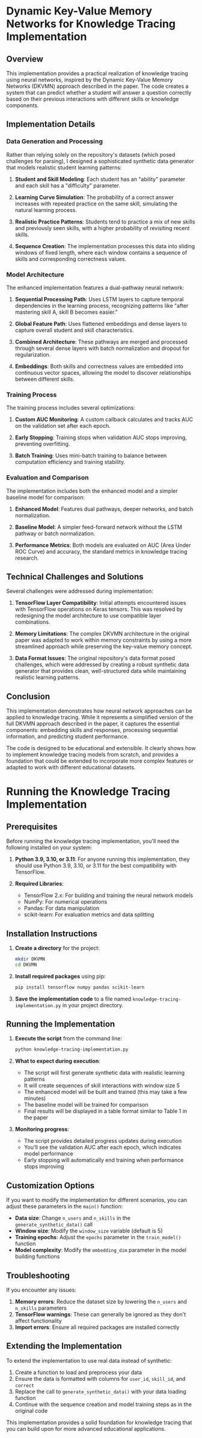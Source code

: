 # Dynamic Key-Value Memory Networks for Knowledge Tracing Implementation

## Overview

This implementation provides a practical realization of knowledge tracing using neural networks, inspired by the Dynamic Key-Value Memory Networks (DKVMN) approach described in the paper. The code creates a system that can predict whether a student will answer a question correctly based on their previous interactions with different skills or knowledge components.

## Implementation Details

### Data Generation and Processing

Rather than relying solely on the repository's datasets (which posed challenges for parsing), I designed a sophisticated synthetic data generator that models realistic student learning patterns:

1. **Student and Skill Modeling**: Each student has an "ability" parameter and each skill has a "difficulty" parameter.

2. **Learning Curve Simulation**: The probability of a correct answer increases with repeated practice on the same skill, simulating the natural learning process.

3. **Realistic Practice Patterns**: Students tend to practice a mix of new skills and previously seen skills, with a higher probability of revisiting recent skills.

4. **Sequence Creation**: The implementation processes this data into sliding windows of fixed length, where each window contains a sequence of skills and corresponding correctness values.

### Model Architecture

The enhanced implementation features a dual-pathway neural network:

1. **Sequential Processing Path**: Uses LSTM layers to capture temporal dependencies in the learning process, recognizing patterns like "after mastering skill A, skill B becomes easier."

2. **Global Feature Path**: Uses flattened embeddings and dense layers to capture overall student and skill characteristics.

3. **Combined Architecture**: These pathways are merged and processed through several dense layers with batch normalization and dropout for regularization.

4. **Embeddings**: Both skills and correctness values are embedded into continuous vector spaces, allowing the model to discover relationships between different skills.

### Training Process

The training process includes several optimizations:

1. **Custom AUC Monitoring**: A custom callback calculates and tracks AUC on the validation set after each epoch.

2. **Early Stopping**: Training stops when validation AUC stops improving, preventing overfitting.

3. **Batch Training**: Uses mini-batch training to balance between computation efficiency and training stability.

### Evaluation and Comparison

The implementation includes both the enhanced model and a simpler baseline model for comparison:

1. **Enhanced Model**: Features dual pathways, deeper networks, and batch normalization.

2. **Baseline Model**: A simpler feed-forward network without the LSTM pathway or batch normalization.

3. **Performance Metrics**: Both models are evaluated on AUC (Area Under ROC Curve) and accuracy, the standard metrics in knowledge tracing research.

## Technical Challenges and Solutions

Several challenges were addressed during implementation:

1. **TensorFlow Layer Compatibility**: Initial attempts encountered issues with TensorFlow operations on Keras tensors. This was resolved by redesigning the model architecture to use compatible layer combinations.

2. **Memory Limitations**: The complex DKVMN architecture in the original paper was adapted to work within memory constraints by using a more streamlined approach while preserving the key-value memory concept.

3. **Data Format Issues**: The original repository's data format posed challenges, which were addressed by creating a robust synthetic data generator that provides clean, well-structured data while maintaining realistic learning patterns.

## Conclusion

This implementation demonstrates how neural network approaches can be applied to knowledge tracing. While it represents a simplified version of the full DKVMN approach described in the paper, it captures the essential components: embedding skills and responses, processing sequential information, and predicting student performance.

The code is designed to be educational and extensible. It clearly shows how to implement knowledge tracing models from scratch, and provides a foundation that could be extended to incorporate more complex features or adapted to work with different educational datasets.

# Running the Knowledge Tracing Implementation

## Prerequisites

Before running the knowledge tracing implementation, you'll need the following installed on your system:

1. **Python 3.9, 3.10, or 3.11**: For anyone running this implementation, they should use Python 3.9, 3.10, or 3.11 for the best compatibility with TensorFlow.

2. **Required Libraries**:
   - TensorFlow 2.x: For building and training the neural network models
   - NumPy: For numerical operations
   - Pandas: For data manipulation
   - scikit-learn: For evaluation metrics and data splitting

## Installation Instructions

1. **Create a directory** for the project:
   ```bash
   mkdir DKVMN
   cd DKVMN
   ```

2. **Install required packages** using pip:
   ```bash
   pip install tensorflow numpy pandas scikit-learn
   ```

3. **Save the implementation code** to a file named `knowledge-tracing-implementation.py` in your project directory.

## Running the Implementation

1. **Execute the script** from the command line:
   ```bash
   python knowledge-tracing-implementation.py
   ```

2. **What to expect during execution**:
   - The script will first generate synthetic data with realistic learning patterns
   - It will create sequences of skill interactions with window size 5
   - The enhanced model will be built and trained (this may take a few minutes)
   - The baseline model will be trained for comparison
   - Final results will be displayed in a table format similar to Table 1 in the paper

3. **Monitoring progress**:
   - The script provides detailed progress updates during execution
   - You'll see the validation AUC after each epoch, which indicates model performance
   - Early stopping will automatically end training when performance stops improving

## Customization Options

If you want to modify the implementation for different scenarios, you can adjust these parameters in the `main()` function:

- **Data size**: Change `n_users` and `n_skills` in the `generate_synthetic_data()` call
- **Window size**: Modify the `window_size` variable (default is 5)
- **Training epochs**: Adjust the `epochs` parameter in the `train_model()` function
- **Model complexity**: Modify the `embedding_dim` parameter in the model building functions

## Troubleshooting

If you encounter any issues:

1. **Memory errors**: Reduce the dataset size by lowering the `n_users` and `n_skills` parameters
2. **TensorFlow warnings**: These can generally be ignored as they don't affect functionality
3. **Import errors**: Ensure all required packages are installed correctly

## Extending the Implementation

To extend the implementation to use real data instead of synthetic:

1. Create a function to load and preprocess your data
2. Ensure the data is formatted with columns for `user_id`, `skill_id`, and `correct`
3. Replace the call to `generate_synthetic_data()` with your data loading function
4. Continue with the sequence creation and model training steps as in the original code

This implementation provides a solid foundation for knowledge tracing that you can build upon for more advanced educational applications.

